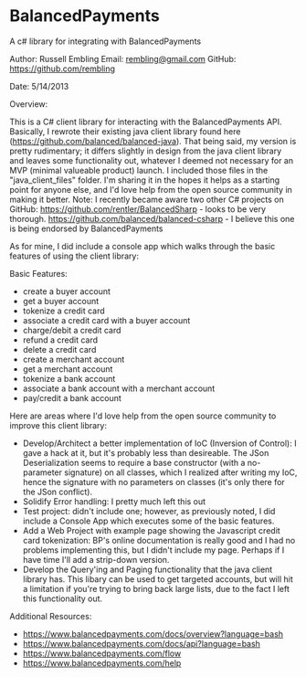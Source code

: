 BalancedPayments
================

A c# library for integrating with BalancedPayments

﻿Author: Russell Embling
Email: rembling@gmail.com
GitHub: https://github.com/rembling

Date: 5/14/2013

Overview:

This is a C# client library for interacting with the BalancedPayments API. Basically, I rewrote their existing java client library
found here (https://github.com/balanced/balanced-java). That being said, my version is pretty rudimentary; it differs slightly in design from the java client library
and leaves some functionality out, whatever I deemed not necessary for an MVP (minimal valueable product) launch. I included those files in the "java_client_files" folder. 
I'm sharing it in the hopes it helps as a starting point for anyone else, and I'd love help from the open source community in 
making it better. Note: I recently became aware two other C# projects on GitHub:
 https://github.com/rentler/BalancedSharp - looks to be very thorough. 
 https://github.com/balanced/balanced-csharp - I believe this one is being endorsed by BalancedPayments

As for mine, I did include a console app which walks through the basic features of using the client library:
 
Basic Features:

- create a buyer account
- get a buyer account
- tokenize a credit card
- associate a credit card with a buyer account
- charge/debit a credit card
- refund a credit card
- delete a credit card
- create a merchant account
- get a merchant account
- tokenize a bank account
- associate a bank account with a merchant account
- pay/credit a bank account

Here are areas where I'd love help from the open source community to improve this client library: 

- Develop/Architect a better implementation of IoC (Inversion of Control): I gave a hack at it, but it's probably less than desireable. The JSon Deserialization seems to require a base constructor (with a no-parameter signature) on all classes, which I realized after writing my IoC, hence the signature with no parameters on classes (it's only there for the JSon conflict). 
- Solidify Error handling: I pretty much left this out
- Test project: didn't include one; however, as previously noted, I did include a Console App which executes some of the basic features.
- Add a Web Project with example page showing the Javascript credit card tokenization: BP's online documentation is really good and I had no problems implementing this, but I didn't include my page. Perhaps if I have time I'll add a strip-down version.
- Develop the Query'ing and Paging functionality that the java client library has. This libary can be used to get targeted accounts, but will hit a limitation if you're trying to bring back large lists, due to the fact I left this functionality out. 

Additional Resources:
- https://www.balancedpayments.com/docs/overview?language=bash
- https://www.balancedpayments.com/docs/api?language=bash
- https://www.balancedpayments.com/flow
- https://www.balancedpayments.com/help
